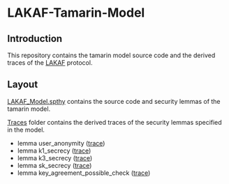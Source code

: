 # LAKAF-Tamarin-Model
## Introduction
This repository contains the tamarin model source code and the derived traces of the [LAKAF](https://doi.org/10.1016/j.sysarc.2021.102053) protocol.

## Layout
[LAKAF_Model.spthy](LAKAF_Model.spthy) contains the source code and security lemmas of the tamarin model.

[Traces](traces/) folder contains the derived traces of the security lemmas specified in the model.
 - lemma user_anonymity \([trace](traces/user_anonymity.png)\)
 - lemma k1_secrecy \([trace](traces/k1_secrecy.png)\)
 - lemma k3_secrecy \([trace](traces/k3_secrecy.png)\)
 - lemma sk_secrecy \([trace](traces/sk_secrecy.png)\)
 - lemma key_agreement_possible_check \([trace](traces/key_agreement_possible.png)\)
